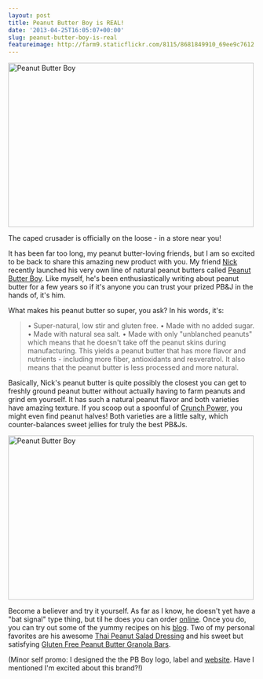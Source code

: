 ```yaml
---
layout: post
title: Peanut Butter Boy is REAL!
date: '2013-04-25T16:05:07+00:00'
slug: peanut-butter-boy-is-real
featureimage: http://farm9.staticflickr.com/8115/8681849910_69ee9c7612.jpg
---
```

<a href="http://www.flickr.com/photos/kstar810/8681849910/" title="Peanut Butter Boy by kstar810, on Flickr"><img src="http://farm9.staticflickr.com/8115/8681849910_69ee9c7612.jpg" width="500" height="334" alt="Peanut Butter Boy"></a>

The caped crusader is officially on the loose - in a store near you!

It has been far too long, my peanut butter-loving friends, but I am so excited to be back to share this amazing new product with you. My friend <a href="http://www.peanutbutterboy.com/">Nick</a> recently launched his very own line of natural peanut butters called <a href="http://store.peanutbutterboy.com/">Peanut Butter Boy</a>. Like myself, he's been enthusiastically writing about peanut butter for a few years so if it's anyone you can trust your prized PB&J in the hands of, it's him.

What makes his peanut butter so super, you ask? In his words, it's:

<blockquote>• Super-natural, low stir and gluten free.
• Made with no added sugar.
• Made with natural sea salt.
• Made with only "unblanched peanuts" which means that he doesn't take off the peanut skins during manufacturing. This yields a peanut butter that has more flavor and nutrients - including more fiber, antioxidants and resveratrol. It also means that the peanut butter is less processed and more natural.</blockquote>

Basically, Nick's peanut butter is quite possibly the closest you can get to freshly ground peanut butter without actually having to farm peanuts and grind em yourself. It has such a natural peanut flavor and both varieties have amazing texture. If you scoop out a spoonful of <a href="http://store.peanutbutterboy.com/products/crunch-power">Crunch Power</a>, you might even find peanut halves! Both varieties are a little salty, which counter-balances sweet jellies for truly the best PB&Js.

<a href="http://www.flickr.com/photos/kstar810/8681849830/" title="Peanut Butter Boy by kstar810, on Flickr"><img src="http://farm9.staticflickr.com/8391/8681849830_3f5c419edd.jpg" width="500" height="334" alt="Peanut Butter Boy"></a>

Become a believer and try it yourself. As far as I know, he doesn't yet have a "bat signal" type thing, but til he does you can order <a href="http://store.peanutbutterboy.com/">online</a>. Once you do, you can try out some of the yummy recipes on his <a href="http://www.peanutbutterboy.com/">blog</a>. Two of my personal favorites are his awesome <a href="http://www.peanutbutterboy.com/asian-peanut-sauce-dressing/">Thai Peanut Salad Dressing</a> and his sweet but satisfying <a href="http://www.peanutbutterboy.com/gluten-free-peanut-butter-granola-bars/">Gluten Free Peanut Butter Granola Bars</a>.

(Minor self promo: I designed the the PB Boy logo, label and <a href="http://store.peanutbutterboy.com/">website</a>. Have I mentioned I'm excited about this brand?!)
